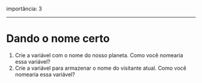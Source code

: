 importância: 3

---

# Dando o nome certo

1. Crie a variável com o nome do nosso planeta. Como você nomearia essa variável?
2. Crie a variável para armazenar o nome do visitante atual. Como você nomearia essa variável?
